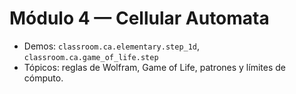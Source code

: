 # Módulo 4 — Cellular Automata

- Demos: `classroom.ca.elementary.step_1d`, `classroom.ca.game_of_life.step`
- Tópicos: reglas de Wolfram, Game of Life, patrones y límites de cómputo.

